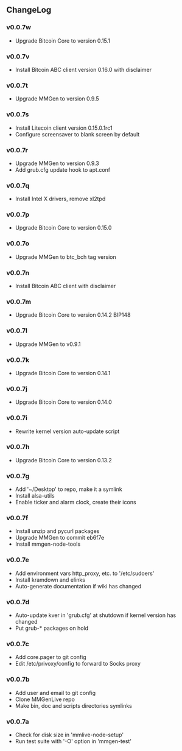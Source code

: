 ## ChangeLog

### v0.0.7w
+ Upgrade Bitcoin Core to version 0.15.1

### v0.0.7v
+ Install Bitcoin ABC client version 0.16.0 with disclaimer

### v0.0.7t
+ Upgrade MMGen to version 0.9.5

### v0.0.7s
+ Install Litecoin client version 0.15.0.1rc1
+ Configure screensaver to blank screen by default

### v0.0.7r
+ Upgrade MMGen to version 0.9.3
+ Add grub.cfg update hook to apt.conf

### v0.0.7q
+ Install Intel X drivers, remove xl2tpd

### v0.0.7p
+ Upgrade Bitcoin Core to version 0.15.0

### v0.0.7o
+ Upgrade MMGen to btc_bch tag version

### v0.0.7n
+ Install Bitcoin ABC client with disclaimer

### v0.0.7m
+ Upgrade Bitcoin Core to version 0.14.2 BIP148

### v0.0.7l
+ Upgrade MMGen to v0.9.1

### v0.0.7k
+ Upgrade Bitcoin Core to version 0.14.1

### v0.0.7j
+ Upgrade Bitcoin Core to version 0.14.0

### v0.0.7i
+ Rewrite kernel version auto-update script

### v0.0.7h
+ Upgrade Bitcoin Core to version 0.13.2

### v0.0.7g
+ Add '~/Desktop' to repo, make it a symlink
+ Install alsa-utils
+ Enable ticker and alarm clock, create their icons

### v0.0.7f
+ Install unzip and pycurl packages
+ Upgrade MMGen to commit eb6f7e
+ Install mmgen-node-tools

### v0.0.7e
+ Add environment vars http_proxy, etc. to '/etc/sudoers'
+ Install kramdown and elinks
+ Auto-generate documentation if wiki has changed

### v0.0.7d
+ Auto-update kver in 'grub.cfg' at shutdown if kernel version has changed
+ Put grub-* packages on hold

### v0.0.7c
+ Add core.pager to git config
+ Edit /etc/privoxy/config to forward to Socks proxy

### v0.0.7b
+ Add user and email to git config
+ Clone MMGenLive repo
+ Make bin, doc and scripts directories symlinks

### v0.0.7a
+ Check for disk size in 'mmlive-node-setup'
+ Run test suite with '-O' option in 'mmgen-test'
